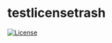 # testlicensetrash
[![License](https://img.shields.io/badge/License-Boost_1.0-lightblue.svg)](https://www.boost.org/LICENSE_1_0.txt)
